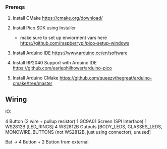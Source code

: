 

### Prereqs

1. Install CMake
https://cmake.org/download/

2. Install Pico SDK using Installer
    - make sure to set up enviorment vars here
https://github.com/raspberrypi/pico-setup-windows

3. Install Arduino IDE
https://www.arduino.cc/en/software

4. Install RP2040 Support with Arduino IDE
https://github.com/earlephilhower/arduino-pico

5. Install Arduino CMake
https://github.com/queezythegreat/arduino-cmake/tree/master


## Wiring

IO:

4 Button (2 wire + pullup resistor)
1 GC9A01 Screen (SPI Interface)
1 WS2812B [LED_RINGS]
4 WS2812B Outputs [BODY_LEDS, GLASSES_LEDS, MONOWIRE_BUTTONS (not WS2812B, just using connector), unused]

Bat -> 4 Button + 2 Button from external